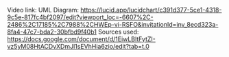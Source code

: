 Video link: 
UML Diagram: https://lucid.app/lucidchart/c391d377-5ce1-4318-9c5e-817fc4bf2097/edit?viewport_loc=-6607%2C-2486%2C17185%2C7988%2CHWEp-vi-RSFO&invitationId=inv_8ecd323a-8fa4-47c7-bda2-30bfbd9f40b1
Sources used: https://docs.google.com/document/d/1EiwLBltFytZI-vz5yM08HtACDvXDmJl1sEVhHia6zio/edit?tab=t.0
